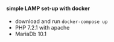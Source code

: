 #### simple LAMP set-up with docker

- download and run ```docker-compose up```
- PHP 7.2.1 with apache
- MariaDb 10.1
